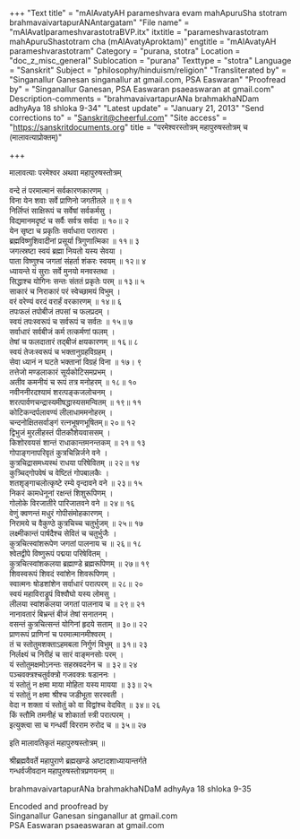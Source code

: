 +++
"Text title" = "mAlAvatyAH parameshvara evam mahApuruSha stotram brahmavaivartapurANAntargatam"
"File name" = "mAlAvatIparameshvarastotraBVP.itx"
itxtitle = "parameshvarastotram mahApuruShastotram cha (mAlAvatyAproktam)"
engtitle = "mAlAvatyAH parameshvarastotram"
Category = "purana, stotra"
Location = "doc_z_misc_general"
Sublocation = "purana"
Texttype = "stotra"
Language = "Sanskrit"
Subject = "philosophy/hinduism/religion"
"Transliterated by" = "Singanallur Ganesan singanallur at gmail.com, PSA Easwaran"
"Proofread by" = "Singanallur Ganesan, PSA Easwaran psaeaswaran at gmail.com"
Description-comments = "brahmavaivartapurANa brahmakhaNDam adhyAya 18 shloka 9-34"
"Latest update" = "January 21, 2013"
"Send corrections to" = "Sanskrit@cheerful.com"
"Site access" = "https://sanskritdocuments.org"
title = "परमेश्वरस्तोत्रम् महापुरुषस्तोत्रम् च (मालावत्याप्रोक्तम्)"

+++
  
 मालावत्याः परमेश्वर अथवा महापुरुषस्तोत्रम्   
  
वन्दे तं परमात्मानं सर्वकारणकारणम् ।  
विना येन शवाः सर्वे प्राणिनो जगतीतले ॥ ९॥ १  
निर्लिप्तं साक्षिरूपं च सर्वेषां सर्वकर्मसु ।  
विद्यमानमदृष्टं च सर्वैः सर्वत्र सर्वदा ॥ १०॥ २  
येन सृष्टा च प्रकृतिः सर्वाधारा परात्परा ।  
ब्रह्मविष्णुशिवादीनां प्रसूर्या त्रिगुणात्मिका ॥ ११॥ ३  
जगत्स्रष्टा स्वयं ब्रह्मा नियतो यस्य सेवया ।  
पाता विष्णुश्च जगतां संहर्ता शंकरः स्वयम् ॥ १२॥ ४  
ध्यायन्ते यं सुराः सर्वे मुनयो मनवस्तथा ।  
सिद्धाश्च योगिनः सन्तः संततं प्रकृतेः परम् ॥ १३॥ ५  
साकारं च निराकारं परं स्वेच्छामयं विभुम् ।  
वरं वरेण्यं वरदं वरार्हं वरकारणम् ॥ १४॥ ६  
तपःफलं तपोबीजं तपसां च फलप्रदम् ।  
स्वयं तपःस्वरूपं च सर्वरूपं च सर्वतः ॥ १५॥ ७  
सर्वाधारं सर्वबीजं कर्म तत्कर्मणां फलम् ।  
तेषां च फलदातारं तद्बीजं क्षयकारणम् ॥ १६॥ ८  
स्वयं तेजःस्वरूपं च भक्तानुग्रहविग्रहम् ।  
सेवा ध्यानं न घटते भक्तानां विग्रहं विना ॥ १७। ९  
तत्तेजो मण्डलाकारं सूर्यकोटिसमप्रभम् ।  
अतीव कमनीयं च रूपं तत्र मनोहरम् ॥ १८॥ १०  
नवीननीरदश्यामं शरत्पङ्कजलोचनम् ।  
शरत्पार्वणचन्द्रास्यमीषद्धास्यसमन्वितम् ॥ १९॥ ११  
कोटिकन्दर्पलावण्यं लीलाधाममनोहरम् ।  
चन्दनोक्षितसर्वाङ्गं रत्नभूषणभूषितम्॥ २०॥ १२  
द्विभुजं मुरलीहस्तं पीतकौशेयवाससम् ।  
किशोरवयसं शान्तं राधाकान्तमनन्तकम् ॥ २१॥ १३  
गोपाङ्गनापरिवृतं कुत्रचिन्निर्जने वने ।  
कुत्रचिद्रासमध्यस्थं राधया परिषेवितम् ॥ २२॥ १४  
कुत्र्चिद्गोपवेषं च वेष्टितं गोपबालकैः ।  
शतशृङ्गाचलोत्कृष्टे रम्ये वृन्दावने वने ॥ २३॥ १५  
निकरं कामधेनूनां रक्षन्तं शिशुरूपिणम् ।  
गोलोके विरजातीरे पारिजातवने वने ॥ २४॥ १६  
वेणुं क्वणन्तं मधुरं गोपीसंमोहकारणम् ।  
निरामये च वैकुण्ठे कुत्रचिच्च चतुर्भुजम् ॥ २५॥ १७  
लक्ष्मीकान्तं पार्षदैश्च सेवितं च चतुर्भुजैः ।  
कुत्रचित्स्वांशरूपेण जगतां पालनाय च ॥ २६॥ १८  
श्वेतद्वीपे विष्णुरूपं पद्मया परिषेवितम् ।  
कुत्रचित्स्वांशकलया ब्रह्माण्डे ब्रह्मरूपिणम् ॥ २७॥ १९  
शिवस्वरूपं शिवदं स्वांशेन शिवरूपिणम् ।  
स्वात्मनः षोडशांशेन सर्वाधारं परात्परम् ॥ २८॥ २०  
स्वयं महाविराड्रूपं विश्वौघो यस्य लोमसु ।  
लीलया स्वांशकलया जगतां पालनाय च ॥ २९॥ २१  
नानावतारं बिभ्रन्तं बीजं तेषां सनातनम् ।  
वसन्तं कुत्रचित्सन्तं योगिनां हृदये सताम् ॥ ३०॥ २२  
प्राणरूपं प्राणिनां च परमात्मानमीश्वरम् ।  
तं च स्तोतुमशक्ताऽहमबला निर्गुणं विभुम् ॥ ३१॥ २३  
निर्लक्ष्यं च निरीहं च सारं वाङ्मनसोः परम् ।  
यं स्तोतुमक्षमोऽनन्तः सहस्रवदनेन च ॥ ३२॥ २४  
पञ्चवक्त्रश्चतुर्वक्त्रो गजवक्त्रः षडाननः ।  
यं स्तोतुं न क्षमा माया मोहिता यस्य मायया ॥ ३३॥ २५  
यं स्तोतुं न क्षमा श्रीश्च जडीभूता सरस्वती ।  
वेदा न शक्ता यं स्तोतुं को वा विद्वांश्च वेदवित् ॥ ३४॥ २६  
किं स्तौमि तमनीहं च शोकार्ता स्त्री परात्परम् ।  
इत्युक्त्वा सा च गन्धर्वी विरराम रुरोद च ॥ ३५॥ २७  
  
इति मालावतिकृतं महापुरुषस्तोत्रम् ॥  
  
श्रीब्रह्मवैवर्ते महापुराणे ब्रह्मखण्डे अष्टादशाध्यायान्तर्गते  
गन्धर्वजीवदान महापुरुषस्तोत्रप्रणयनम् ॥  
  
  
brahmavaivartapurANa brahmakhaNDaM adhyAya 18 shloka 9-35  
  
Encoded and proofread by  
Singanallur Ganesan singanallur at gmail.com  
PSA Easwaran psaeaswaran at gmail.com  
  

